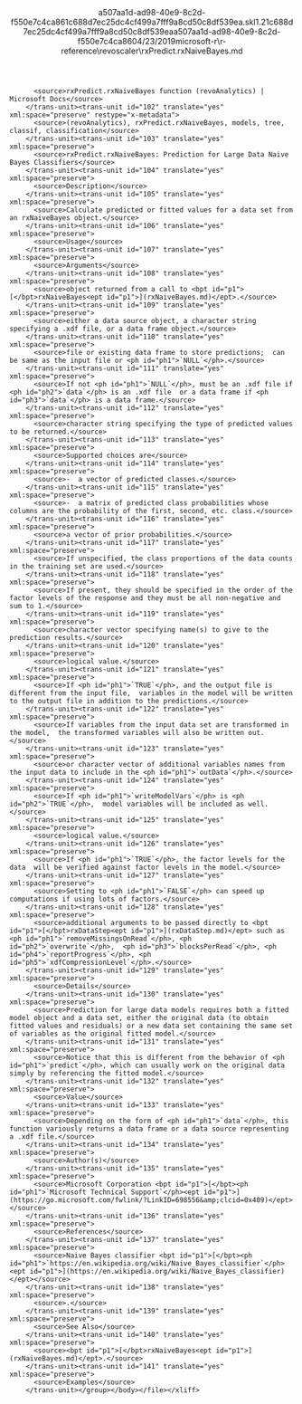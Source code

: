 <?xml version="1.0"?><xliff version="1.2" xmlns="urn:oasis:names:tc:xliff:document:1.2" xmlns:xsi="http://www.w3.org/2001/XMLSchema-instance" xsi:schemaLocation="urn:oasis:names:tc:xliff:document:1.2 xliff-core-1.2-transitional.xsd"><file datatype="xml" original="rxPredict.rxNaiveBayes.md" source-language="en-US" target-language="en-US"><header><tool tool-id="mdxliff" tool-name="mdxliff" tool-version="1.0-1931010" tool-company="Microsoft" /><xliffext:skl_file_name xmlns:xliffext="urn:microsoft:content:schema:xliffextensions">a507aa1d-ad98-40e9-8c2d-f550e7c4ca861c688d7ec25dc4cf499a7fff9a8cd50c8df539ea.skl</xliffext:skl_file_name><xliffext:version xmlns:xliffext="urn:microsoft:content:schema:xliffextensions">1.2</xliffext:version><xliffext:ms.openlocfilehash xmlns:xliffext="urn:microsoft:content:schema:xliffextensions">1c688d7ec25dc4cf499a7fff9a8cd50c8df539ea</xliffext:ms.openlocfilehash><xliffext:ms.sourcegitcommit xmlns:xliffext="urn:microsoft:content:schema:xliffextensions">a507aa1d-ad98-40e9-8c2d-f550e7c4ca86</xliffext:ms.sourcegitcommit><xliffext:ms.lasthandoff xmlns:xliffext="urn:microsoft:content:schema:xliffextensions">04/23/2019</xliffext:ms.lasthandoff><xliffext:ms.openlocfilepath xmlns:xliffext="urn:microsoft:content:schema:xliffextensions">microsoft-r\r-reference\revoscaler\rxPredict.rxNaiveBayes.md</xliffext:ms.openlocfilepath></header><body><group id="content" extype="content"><trans-unit id="101" translate="yes" xml:space="preserve" restype="x-metadata">
          <source>rxPredict.rxNaiveBayes function (revoAnalytics) | Microsoft Docs</source>
        </trans-unit><trans-unit id="102" translate="yes" xml:space="preserve" restype="x-metadata">
          <source>(revoAnalytics), rxPredict.rxNaiveBayes, models, tree, classif, classification</source>
        </trans-unit><trans-unit id="103" translate="yes" xml:space="preserve">
          <source>rxPredict.rxNaiveBayes: Prediction for Large Data Naive Bayes Classifiers</source>
        </trans-unit><trans-unit id="104" translate="yes" xml:space="preserve">
          <source>Description</source>
        </trans-unit><trans-unit id="105" translate="yes" xml:space="preserve">
          <source>Calculate predicted or fitted values for a data set from an rxNaiveBayes object.</source>
        </trans-unit><trans-unit id="106" translate="yes" xml:space="preserve">
          <source>Usage</source>
        </trans-unit><trans-unit id="107" translate="yes" xml:space="preserve">
          <source>Arguments</source>
        </trans-unit><trans-unit id="108" translate="yes" xml:space="preserve">
          <source>object returned from a call to <bpt id="p1">[</bpt>rxNaiveBayes<ept id="p1">](rxNaiveBayes.md)</ept>.</source>
        </trans-unit><trans-unit id="109" translate="yes" xml:space="preserve">
          <source>either a data source object, a character string  specifying a .xdf file, or a data frame object.</source>
        </trans-unit><trans-unit id="110" translate="yes" xml:space="preserve">
          <source>file or existing data frame to store predictions;  can be same as the input file or <ph id="ph1">`NULL`</ph>.</source>
        </trans-unit><trans-unit id="111" translate="yes" xml:space="preserve">
          <source>If not <ph id="ph1">`NULL`</ph>, must be an .xdf file if <ph id="ph2">`data`</ph> is an .xdf file  or a data frame if <ph id="ph3">`data`</ph> is a data frame.</source>
        </trans-unit><trans-unit id="112" translate="yes" xml:space="preserve">
          <source>character string specifying the type of predicted values to be returned.</source>
        </trans-unit><trans-unit id="113" translate="yes" xml:space="preserve">
          <source>Supported choices are</source>
        </trans-unit><trans-unit id="114" translate="yes" xml:space="preserve">
          <source>-  a vector of predicted classes.</source>
        </trans-unit><trans-unit id="115" translate="yes" xml:space="preserve">
          <source>-  a matrix of predicted class probabilities whose columns are the probability of the first, second, etc. class.</source>
        </trans-unit><trans-unit id="116" translate="yes" xml:space="preserve">
          <source>a vector of prior probabilities.</source>
        </trans-unit><trans-unit id="117" translate="yes" xml:space="preserve">
          <source>If unspecified, the class proportions of the data counts in the training set are used.</source>
        </trans-unit><trans-unit id="118" translate="yes" xml:space="preserve">
          <source>If present, they should be specified in the order of the factor levels of the response and they must be all non-negative and sum to 1.</source>
        </trans-unit><trans-unit id="119" translate="yes" xml:space="preserve">
          <source>character vector specifying name(s) to give to the prediction results.</source>
        </trans-unit><trans-unit id="120" translate="yes" xml:space="preserve">
          <source>logical value.</source>
        </trans-unit><trans-unit id="121" translate="yes" xml:space="preserve">
          <source>If <ph id="ph1">`TRUE`</ph>, and the output file is different from the input file,  variables in the model will be written to the output file in addition to the predictions.</source>
        </trans-unit><trans-unit id="122" translate="yes" xml:space="preserve">
          <source>If variables from the input data set are transformed in the model,  the transformed variables will also be written out.</source>
        </trans-unit><trans-unit id="123" translate="yes" xml:space="preserve">
          <source>or character vector of additional variables names from the input data to include in the <ph id="ph1">`outData`</ph>.</source>
        </trans-unit><trans-unit id="124" translate="yes" xml:space="preserve">
          <source>If <ph id="ph1">`writeModelVars`</ph> is <ph id="ph2">`TRUE`</ph>,  model variables will be included as well.</source>
        </trans-unit><trans-unit id="125" translate="yes" xml:space="preserve">
          <source>logical value.</source>
        </trans-unit><trans-unit id="126" translate="yes" xml:space="preserve">
          <source>If <ph id="ph1">`TRUE`</ph>, the factor levels for the data  will be verified against factor levels in the model.</source>
        </trans-unit><trans-unit id="127" translate="yes" xml:space="preserve">
          <source>Setting to <ph id="ph1">`FALSE`</ph> can speed up computations if using lots of factors.</source>
        </trans-unit><trans-unit id="128" translate="yes" xml:space="preserve">
          <source>additional arguments to be passed directly to <bpt id="p1">[</bpt>rxDataStep<ept id="p1">](rxDataStep.md)</ept> such as <ph id="ph1">`removeMissingsOnRead`</ph>, <ph id="ph2">`overwrite`</ph>,  <ph id="ph3">`blocksPerRead`</ph>, <ph id="ph4">`reportProgress`</ph>, <ph id="ph5">`xdfCompressionLevel`</ph>.</source>
        </trans-unit><trans-unit id="129" translate="yes" xml:space="preserve">
          <source>Details</source>
        </trans-unit><trans-unit id="130" translate="yes" xml:space="preserve">
          <source>Prediction for large data models requires both a fitted model object and a data set, either the original data (to obtain fitted values and residuals) or a new data set containing the same set of variables as the original fitted model.</source>
        </trans-unit><trans-unit id="131" translate="yes" xml:space="preserve">
          <source>Notice that this is different from the behavior of <ph id="ph1">`predict`</ph>, which can usually work on the original data simply by referencing the fitted model.</source>
        </trans-unit><trans-unit id="132" translate="yes" xml:space="preserve">
          <source>Value</source>
        </trans-unit><trans-unit id="133" translate="yes" xml:space="preserve">
          <source>Depending on the form of <ph id="ph1">`data`</ph>, this function variously returns a data frame or a data source representing a .xdf file.</source>
        </trans-unit><trans-unit id="134" translate="yes" xml:space="preserve">
          <source>Author(s)</source>
        </trans-unit><trans-unit id="135" translate="yes" xml:space="preserve">
          <source>Microsoft Corporation <bpt id="p1">[</bpt><ph id="ph1">`Microsoft Technical Support`</ph><ept id="p1">](https://go.microsoft.com/fwlink/?LinkID=698556&amp;clcid=0x409)</ept></source>
        </trans-unit><trans-unit id="136" translate="yes" xml:space="preserve">
          <source>References</source>
        </trans-unit><trans-unit id="137" translate="yes" xml:space="preserve">
          <source>Naive Bayes classifier <bpt id="p1">[</bpt><ph id="ph1">`https://en.wikipedia.org/wiki/Naive_Bayes_classifier`</ph><ept id="p1">](https://en.wikipedia.org/wiki/Naive_Bayes_classifier)</ept></source>
        </trans-unit><trans-unit id="138" translate="yes" xml:space="preserve">
          <source>.</source>
        </trans-unit><trans-unit id="139" translate="yes" xml:space="preserve">
          <source>See Also</source>
        </trans-unit><trans-unit id="140" translate="yes" xml:space="preserve">
          <source><bpt id="p1">[</bpt>rxNaiveBayes<ept id="p1">](rxNaiveBayes.md)</ept>.</source>
        </trans-unit><trans-unit id="141" translate="yes" xml:space="preserve">
          <source>Examples</source>
        </trans-unit></group></body></file></xliff>